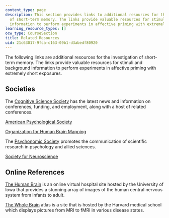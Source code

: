 ```yaml
---
content_type: page
description: This section provides links to additional resources for the investigation
  of short-term memory. The links provide valuable resources for stimuli and background
  information to perform experiments in affective priming with extremely short exposures.
learning_resource_types: []
ocw_type: CourseSection
title: Related Resources
uid: 21c63017-9fca-c163-09b1-d3abedf80920
---
```


The following links are additional resources for the investigation of short-term memory. The links provide valuable resources for stimuli and background information to perform experiments in affective priming with extremely short exposures.

Societies
---------

The [Cognitive Science Society](http://www.cognitivesciencesociety.org/) has the latest news and information on conferences, funding, and employment, along with a host of related conferences.

[American Psychological Society](http://www.psychologicalscience.org/)

[Organization for Human Brain Mapping](http://www.humanbrainmapping.org/)

The [Psychonomic Society](http://www.psychonomic.org/) promotes the communication of scientific research in psychology and allied sciences.

[Society for Neuroscience](http://www.sfn.org/)

Online References
-----------------

[The Human Brain](http://www.vh.org/Providers/Textbooks/BrainAnatomy/BrainAnatomy.html) is an online virtual hospital site hosted by the University of Iowa that provides a stunning array of images of the human central nervous system from infants to adult.

[The Whole Brain](http://www.med.harvard.edu/AANLIB/home.html) atlas is a site that is hosted by the Harvard medical school which displays pictures from MRI to fMRI in various disease states.